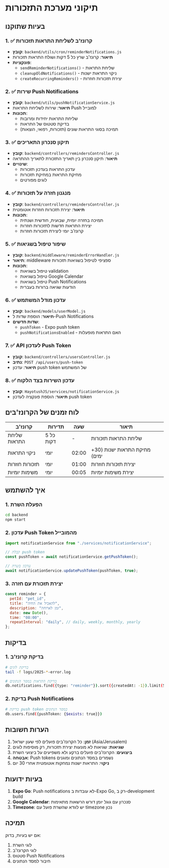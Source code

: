 # תיקוני מערכת התזכורות

## בעיות שתוקנו

### 1. ✅ קרונז'ב לשליחת התראות תזכורות

- **קובץ**: `backend/utils/cron/reminderNotifications.js`
- **תיאור**: קרונז'ב שרץ כל 5 דקות ושולח התראות תזכורות
- **פונקציות**:
  - `sendReminderNotifications()` - שליחת התראות
  - `cleanupOldNotifications()` - ניקוי התראות ישנות
  - `createRecurringReminders()` - יצירת תזכורות חוזרות

### 2. ✅ שירות Push Notifications

- **קובץ**: `backend/utils/pushNotificationService.js`
- **תיאור**: שירות לשליחת התראות Push למובייל
- **תכונות**:
  - שליחת התראות יחידות ומרובות
  - בדיקת סטטוס של התראות
  - תמיכה בסוגי התראות שונים (תזכורות, רפואי, הוצאות)

### 3. ✅ תיקון סנכרון התאריכים

- **קובץ**: `backend/controllers/remindersController.js`
- **תיאור**: תיקון סנכרון בין תאריך התזכורת לתאריך ההתראה
- **שינויים**:
  - עדכון התראות בעדכון תזכורות
  - מחיקת התראות במחיקת תזכורות
  - לוגים מפורטים

### 4. ✅ מנגנון חזרה על תזכורות

- **קובץ**: `backend/controllers/remindersController.js`
- **תיאור**: יצירת תזכורות חוזרות אוטומטית
- **תכונות**:
  - תמיכה בחזרה יומית, שבועית, חודשית ושנתית
  - יצירת התראות חדשות לתזכורות חוזרות
  - קרונז'ב יומי ליצירת תזכורות חוזרות

### 5. ✅ שיפור טיפול בשגיאות

- **קובץ**: `backend/middleware/reminderErrorHandler.js`
- **תיאור**: middleware ספציפי לטיפול בשגיאות תזכורות
- **תכונות**:
  - טיפול בשגיאות validation
  - טיפול בשגיאות Google Calendar
  - טיפול בשגיאות Push Notifications
  - הודעות שגיאה ברורות בעברית

### 6. ✅ עדכון מודל המשתמש

- **קובץ**: `backend/models/userModel.js`
- **תיאור**: הוספת שדות ל-Push Notifications
- **שדות חדשים**:
  - `pushToken` - Expo push token
  - `pushNotificationsEnabled` - האם התראות מופעלות

### 7. ✅ API לעדכון Push Token

- **קובץ**: `backend/controllers/usersController.js`
- **נתיב**: `POST /api/users/push-token`
- **תיאור**: עדכון push token של המשתמש

### 8. ✅ עדכון השירות בצד הלקוח

- **קובץ**: `HayotushJS/services/notificationService.js`
- **תיאור**: הוספת פונקציה לעדכון push token

## לוח זמנים של הקרונז'בים

| קרונז'ב        | תדירות    | שעה   | תיאור                         |
| -------------- | --------- | ----- | ----------------------------- |
| שליחת התראות   | כל 5 דקות | -     | שליחת התראות תזכורות          |
| ניקוי התראות   | יומי      | 02:00 | מחיקת התראות ישנות (30+ ימים) |
| תזכורות חוזרות | יומי      | 01:00 | יצירת תזכורות חוזרות          |
| משימות יומיות  | יומי      | 00:05 | יצירת משימות יומיות           |

## איך להשתמש

### 1. הפעלת השרת

```bash
cd backend
npm start
```

### 2. עדכון Push Token מהמובייל

```javascript
import notificationService from "./services/notificationService";

// קבלת push token
const pushToken = await notificationService.getPushToken();

// עדכון בשרת
await notificationService.updatePushToken(pushToken, true);
```

### 3. יצירת תזכורת עם חזרה

```javascript
const reminder = {
  petId: "pet_id",
  title: "להאכיל את החיה",
  description: "זמן לארוחה",
  date: new Date(),
  time: "08:00",
  repeatInterval: "daily", // daily, weekly, monthly, yearly
};
```

## בדיקות

### 1. בדיקת קרונז'ב

```bash
# בדיקת לוגים
tail -f logs/2025-*-error.log

# בדיקת התראות במסד הנתונים
db.notifications.find({type: "reminder"}).sort({createdAt: -1}).limit(5)
```

### 2. בדיקת Push Notifications

```bash
# בדיקת push token במסד הנתונים
db.users.find({pushToken: {$exists: true}})
```

## הערות חשובות

1. **זמן**: כל הקרונז'בים פועלים לפי שעון ישראל (Asia/Jerusalem)
2. **שגיאות**: שגיאות לא מונעות יצירת תזכורות, רק מוסיפות לוגים
3. **ביצועים**: הקרונז'בים פועלים ברקע ולא משפיעים על ביצועי השרת
4. **אבטחה**: Push tokens נשמרים במסד הנתונים ומוגנים
5. **ניקוי**: התראות ישנות נמחקות אוטומטית אחרי 30 יום

## בעיות ידועות

1. **Expo Go**: Push notifications לא עובדות ב-Expo Go, רק ב-development build
2. **Google Calendar**: סנכרון עם גוגל יומן דורש הרשאות מתאימות
3. **Timezone**: יש לוודא שהשרת פועל עם timezone נכון

## תמיכה

אם יש בעיות, בדוק:

1. לוגי השרת
2. לוגי הקרונז'ב
3. סטטוס Push Notifications
4. חיבור למסד הנתונים
